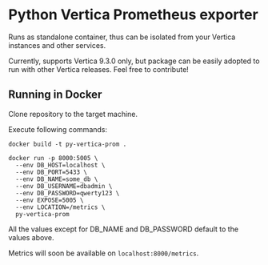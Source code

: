 # Python Vertica Prometheus exporter

Runs as standalone container, thus can be isolated from your Vertica
instances and other services.

Currently, supports Vertica 9.3.0 only, but package can be easily adopted
to run with other Vertica releases. Feel free to contribute!

## Running in Docker

Clone repository to the target machine.

Execute following commands:

```shell
docker build -t py-vertica-prom .
```

```shell
docker run -p 8000:5005 \
  --env DB_HOST=localhost \
  --env DB_PORT=5433 \
  --env DB_NAME=some_db \
  --env DB_USERNAME=dbadmin \
  --env DB_PASSWORD=qwerty123 \
  --env EXPOSE=5005 \
  --env LOCATION=/metrics \
  py-vertica-prom
```

All the values except for DB_NAME and DB_PASSWORD default to the values above.

Metrics will soon be available on `localhost:8000/metrics`.
